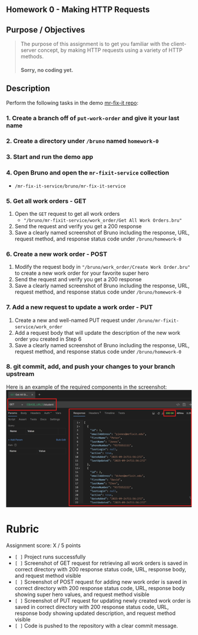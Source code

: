 ## Homework 0 - Making HTTP Requests

## Purpose / Objectives
> The purpose of this assignment is to get you familiar with the client-server concept, by making HTTP requests using a variety of HTTP methods.
> #### Sorry, no coding yet.

## Description

Perform the following tasks in the demo [mr-fix-it repo](https://github.com/WSU-kduncan/mr-fixit-service):

### 1. Create a branch off of `put-work-order` and give it your last name

### 2. Create a directory under `/bruno` named `homework-0`

### 3. Start and run the demo app

### 4. Open Bruno and open the `mr-fixit-service` collection
- `/mr-fix-it-service/bruno/mr-fix-it-service`

### 5. Get all work orders - GET
1. Open the `GET` request to get all work orders
    - `"/bruno/mr-fixit-service/work_order/Get All Work Orders.bru"`
2. Send the request and verify you get a 200 response
3. Save a clearly named screenshot of Bruno including the response, URL, request method, and response status code under `/bruno/homework-0`

### 6. Create a new work order - POST
1. Modify the request body in `"/bruno/work_order/Create Work Order.bru"` to create a new work order for your favorite super hero
2. Send the request and verify you get a 200 response
3. Save a clearly named screenshot of Bruno including the response, URL, request method, and response status code under `/bruno/homework-0`

### 7. Add a new request to update a work order - PUT
1. Create a new and well-named PUT request under `/bruno/mr-fixit-service/work_order`
2. Add a request body that will update the description of the new work order you created in Step 6
3. Save a clearly named screenshot of Bruno including the response, URL, request method, and response status code under `/bruno/homework-0`

### 8. git commit, add, and push your changes to your branch upstream
    

Here is an example of the required components in the screenshot:
![homework-screenshot-example.png](assets/homework-screenshot-example.png)


# Rubric

Assignment score: X / 5 points

-   `[ ]` Project runs successfully
-   `[ ]` Screenshot of GET request for retrieving all work orders is saved in correct directory with 200 response status code, URL, response body, and request method visible
-   `[ ]` Screenshot of POST request for adding new work order is saved in correct directory with 200 response status code, URL, response body showing super hero values, and request method visible
-   `[ ]` Screenshot of PUT request for updating newly created work order is saved in correct directory with 200 response status code, URL, response body showing updated description, and request method visible
-   `[ ]` Code is pushed to the repository with a clear commit message.
